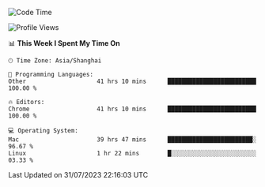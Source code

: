 <!--START_SECTION:waka-->
![Code Time](http://img.shields.io/badge/Code%20Time-998%20hrs%203%20mins-blue)

![Profile Views](http://img.shields.io/badge/Profile%20Views-0-blue)

📊 **This Week I Spent My Time On** 

```text
🕑︎ Time Zone: Asia/Shanghai

💬 Programming Languages: 
Other                    41 hrs 10 mins      █████████████████████████   100.00 % 

🔥 Editors: 
Chrome                   41 hrs 10 mins      █████████████████████████   100.00 % 

💻 Operating System: 
Mac                      39 hrs 47 mins      ████████████████████████░   96.67 % 
Linux                    1 hr 22 mins        █░░░░░░░░░░░░░░░░░░░░░░░░   03.33 % 
```


 Last Updated on 31/07/2023 22:16:03 UTC
<!--END_SECTION:waka-->